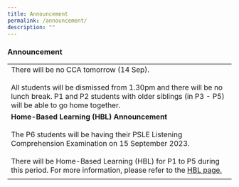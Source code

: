 ```yaml
---
title: Announcement
permalink: /announcement/
description: ""
---
```

### Announcement



|  |
| -------- | 
| There will be no CCA tomorrow (14 Sep).<br><br>All students will be dismissed from 1.30pm and there will be no lunch break. P1 and P2 students with older siblings (in P3 - P5) will be able to go home together.  |
| **Home-Based Learning (HBL) Announcement**<br><br>The P6 students will be having their PSLE Listening Comprehension Examination on 15 September 2023. <br><br>There will be Home-Based Learning (HBL) for P1 to P5 during this period. For more information, please refer to the [HBL page.](https://www.beaconpri.moe.edu.sg/school-information/hbl/) | 
|  | 






